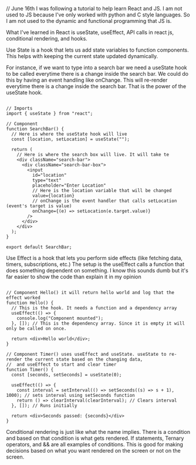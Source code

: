 // June 16th
I was following a tutorial to help learn React and JS. I am not used to JS because I've only worked with python and C style languages. So I am not used to the dynamic and functional programming that JS is. 

What I've learned in React is useState, useEffect, API calls in react js, conditional rendering, and hooks.

Use State is a hook that lets us add state variables to function components. This helps with keeping the current state updated dynamically. 

For instance, if we want to type into a search bar we need a useState hook to be called everytime there is a change inside the search bar. We could do this by having an event handling like onChange. This will re-render everytime there is a change inside the search bar. That is the power of the useState hook.

```React

// Imports
import { useState } from "react";

// Component
function SearchBar() {
  // Here is where the useState hook will live
  const [location, setLocation] = useState("");

  return (
    // Here is where the search box will live. It will take te
    <div className="search-bar">
      <div className="search-bar-box">
        <input
          id="location"
          type="text"
          placeholder="Enter Location"
          // Here is the location variable that will be changed
          value={location}
          // onChange is the event handler that calls setLocation (event's target is value)
          onChange={(e) => setLocation(e.target.value)}
        />
      </div>
    </div>
  );
}

export default SearchBar;

```
Use Effect is a hook that lets you perform side effects (like fetching data, timers, subscriptions, etc.) The setup is the useEffect calls a function that does something dependent on something. I know this sounds dumb but it's far easier to show the code than explain it in my opinion

```react

// Component Hello() it will return hello world and log that the effect worked
function Hello() {
  // This is the hook. It needs a function and a dependency array
  useEffect(() => {
    console.log("Component mounted");
  }, []); // This is the dependency array. Since it is empty it will only be called on once.

  return <div>Hello world</div>;
}

// Component Timer() uses useEffect and useState. useState to re-render the current state based on the changing data,
//  and useEffect to start and clear timer
function Timer() {
  const [seconds, setSeconds] = useState(0);

  useEffect(() => {
    const interval = setInterval(() => setSeconds((s) => s + 1), 1000); // sets interval using setSeconds function
    return () => clearInterval(clearInterval); // Clears interval
  }, []); // Runs initially
  
  return <div>Seconds passed: {seconds}</div>
}

```
Conditional rendering is just like what the name implies. There is a condition and based on that condition is what gets rendered. If statements, Ternary operators, and && are all examples of conditions. This is good for making decisions based on what you want rendered on the screen or not on the screen. 

```react

```
